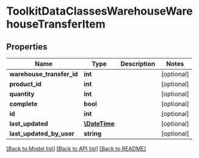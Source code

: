 # ToolkitDataClassesWarehouseWarehouseTransferItem

## Properties
Name | Type | Description | Notes
------------ | ------------- | ------------- | -------------
**warehouse_transfer_id** | **int** |  | [optional] 
**product_id** | **int** |  | [optional] 
**quantity** | **int** |  | [optional] 
**complete** | **bool** |  | [optional] 
**id** | **int** |  | [optional] 
**last_updated** | [**\DateTime**](\DateTime.md) |  | [optional] 
**last_updated_by_user** | **string** |  | [optional] 

[[Back to Model list]](../README.md#documentation-for-models) [[Back to API list]](../README.md#documentation-for-api-endpoints) [[Back to README]](../README.md)


